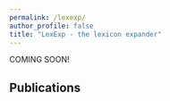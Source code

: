 ```yaml
---
permalink: /lexexp/
author_profile: false
title: "LexExp - the lexicon expander"
---
```


COMING SOON!


## Publications 



